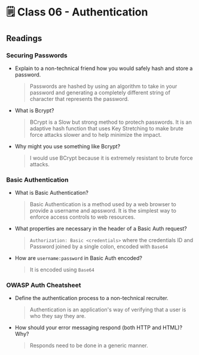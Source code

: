 # 🗒️ Class 06 - Authentication

## Readings

### Securing Passwords

- Explain to a non-technical friend how you would safely hash and store a password.
  > Passwords are hashed by using an algorithm to take in your password and generating a completely different string of character that represents the password.

- What is Bcrypt?
  > BCrypt is a Slow but strong method to protech passwords. It is an adaptive hash function that uses Key Stretching to make brute force attacks slower and to help minimize the impact.

- Why might you use something like Bcrypt?
  > I would use BCrypt because it is extremely resistant to brute force attacks.

### Basic Authentication

- What is Basic Authentication?
  > Basic Authentication is a method used by a web browser to provide a username and apssword. It is the simplest way to enforce access controls to web resources.

- What properties are necessary in the header of a Basic Auth request?
  > `Authorization: Basic <credentials>` where the credentials ID and Password joined by a single colon, encoded with `Base64`

- How are `username:password` in Basic Auth encoded?
  > It is encoded using `Base64`

### OWASP Auth Cheatsheet

- Define the authentication process to a non-technical recruiter.
  > Authentication is an application's way of verifying that a user is who they say they are.

- How should your error messaging respond (both HTTP and HTML)? Why?
  > Responds need to be done in a generic manner.
